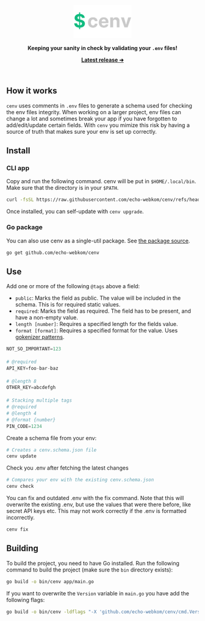 <div align="center">

<img src=".github/logo.png" width="30%">

**Keeping your sanity in check by validating your `.env` files!**

**<a href="https://github.com/echo-webkom/cenv/releases/latest">Latest release ➜</a>**

</div>

<br>

## How it works

`cenv` uses comments in `.env` files to generate a schema used for checking the env files integrity. When working on a larger project, env files can change a lot and sometimes break your app if you have forgotten to add/edit/update certain fields. With `cenv` you mimize this risk by having a source of truth that makes sure your env is set up correctly.

## Install

### CLI app

Copy and run the following command. cenv will be put in `$HOME/.local/bin`. Make sure that the directory is in your `$PATH`.

```sh
curl -fsSL https://raw.githubusercontent.com/echo-webkom/cenv/refs/heads/main/install.sh | bash
```

Once installed, you can self-update with `cenv upgrade`.

### Go package

You can also use cenv as a single-util package. See [the package source](cenv.go).

```sh
go get github.com/echo-webkom/cenv
```

## Use

Add one or more of the following `@tags` above a field:

- `public`: Marks the field as public. The value will be included in the schema. This is for required static values.
- `required`: Marks the field as required. The field has to be present, and have a non-empty value.
- `length [number]`: Requires a specified length for the fields value.
- `format [format]`: Requires a specified format for the value. Uses [gokenizer patterns](https://github.com/jesperkha/gokenizer).

```py
NOT_SO_IMPORTANT=123

# @required
API_KEY=foo-bar-baz

# @length 8
OTHER_KEY=abcdefgh

# Stacking multiple tags
# @required
# @length 4
# @format {number}
PIN_CODE=1234
```

Create a schema file from your env:

```sh
# Creates a cenv.schema.json file
cenv update
```

Check you .env after fetching the latest changes

```sh
# Compares your env with the existing cenv.schema.json
cenv check
```

You can fix and outdated .env with the fix command. Note that this will overwrite the existing .env, but use the values that were there before, like secret API keys etc. This may not work correctly if the .env is formatted incorrectly.

```sh
cenv fix
```

## Building

To build the project, you need to have Go installed. Run the following command to build the project (make sure the `bin` directory exists):

```sh
go build -o bin/cenv app/main.go
```

If you want to overwrite the `Version` variable in `main.go` you have add the following flags:

```sh
go build -o bin/cenv -ldflags "-X 'github.com/echo-webkom/cenv/cmd.Version=<your-version>'" app/main.go
```
